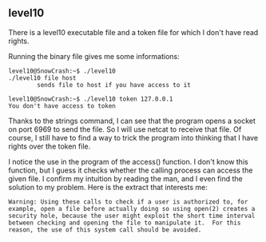 ## level10

There is a level10 executable file and a token file for which I don't have read rights.


Running the binary file gives me some informations:
```
level10@SnowCrash:~$ ./level10 
./level10 file host
        sends file to host if you have access to it

level10@SnowCrash:~$ ./level10 token 127.0.0.1
You don't have access to token
```

Thanks to the strings command, I can see that the program opens a socket on port 6969 to send the file. So I will use netcat to receive that file. Of course, I still have to find a way to trick the program into thinking that I have rights over the token file.

I notice the use in the program of the access() function. I don't know this function, but I guess it checks whether the calling process can access the given file. I confirm my intuition by reading the man, and I even find the solution to my problem. Here is the extract that interests me:

```
Warning: Using these calls to check if a user is authorized to, for example, open a file before actually doing so using open(2) creates a security hole, because the user might exploit the short time interval between checking and opening the file to manipulate it.  For this reason, the use of this system call should be avoided.
```
